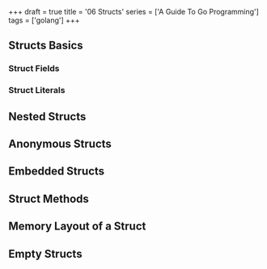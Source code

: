 +++
draft = true
title = '06 Structs'
series = ['A Guide To Go Programming']
tags = ['golang']
+++

## Structs Basics

### Struct Fields

### Struct Literals

## Nested Structs

## Anonymous Structs

## Embedded Structs

## Struct Methods

## Memory Layout of a Struct

## Empty Structs

